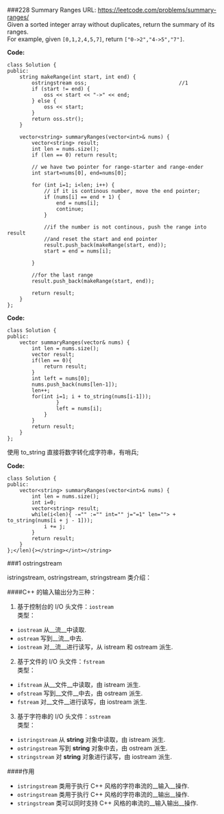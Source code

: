 ###228 Summary Ranges
URL: https://leetcode.com/problems/summary-ranges/</br>
Given a sorted integer array without duplicates, return the summary of its ranges.</br>
For example, given `[0,1,2,4,5,7]`, return `["0->2","4->5","7"]`.

__Code:__

	class Solution {
	public:
	    string makeRange(int start, int end) {
	        ostringstream oss;								//1
	        if (start != end) {
	            oss << start << "->" << end;
	        } else {
	            oss << start;
	        }
	        return oss.str();
	    }
	    
	    vector<string> summaryRanges(vector<int>& nums) {
	        vector<string> result;
	        int len = nums.size();
	        if (len == 0) return result;
	        
	        // we have two pointer for range-starter and range-ender
	        int start=nums[0], end=nums[0];

	        for (int i=1; i<len; i++) {
	            // if it is continous number, move the end pointer;
	            if (nums[i] == end + 1) {
	                end = nums[i];
	                continue;
	            }
	            
	            //if the number is not continous, push the range into result
	            //and reset the start and end pointer
	            result.push_back(makeRange(start, end));
	            start = end = nums[i];
	        
	        }
	        
	        //for the last range
	        result.push_back(makeRange(start, end)); 
	        
	        return result;
	    }
	};

__Code:__

	class Solution {
	public:
	    vector summaryRanges(vector& nums) {
	        int len = nums.size();
	        vector result;
	        if(len == 0){
	            return result;
	        }
	        int left = nums[0];
	        nums.push_back(nums[len-1]);
	        len++;
	        for(int i=1; i + to_string(nums[i-1]));
	                }
	                left = nums[i];
	            }
	        }
	        return result;
	    }
	};

使用 to_string 直接将数字转化成字符串，有哨兵;

__Code:__

	class Solution {
	public:
	    vector<string> summaryRanges(vector<int>& nums) {
	        int len = nums.size();
	        int i=0;
	        vector<string> result;
	        while(i<len){ -="" :="" int="" j="=1" len=""> + to_string(nums[i + j - 1]));
	            i += j;
	        }
	        return result;
	    }
	};</len){></string></int></string>



###1 ostringstream

istringstream, ostringstream, stringstream 类介绍：

####C++ 的输入输出分为三种：

1. 基于控制台的 I/O
头文件：`iostream`</br>
类型：

- `iostream` 	从__流__中读取.
- `ostream` 	写到__流__中去.
- `iostream` 	对__流__进行读写，从 istream 和 ostream 派生.

2. 基于文件的 I/O
头文件：`fstream`</br>
类型：

- `ifstream` 	从__文件__中读取，由 istream 派生.
- `ofstream`	写到__文件__中去，由 ostream 派生.
- `fstream` 	对__文件__进行读写，由 iostream 派生.

3. 基于字符串的 I/O
头文件：`sstream`</br>
类型：

- `istringstream`	从 __string__ 对象中读取，由 istream 派生.
- `ostringstream`	写到 __string__ 对象中去，由 ostream 派生.
- `stringstream`	对 __string__ 对象进行读写，由 iostream 派生.

####作用

- `istringstream` 类用于执行 C++ 风格的字符串流的__输入__操作.
- `ostringstream` 类用于执行 C++ 风格的字符串流的__输出__操作.
- `stringstream` 类可以同时支持 C++ 风格的串流的__输入输出__操作.

